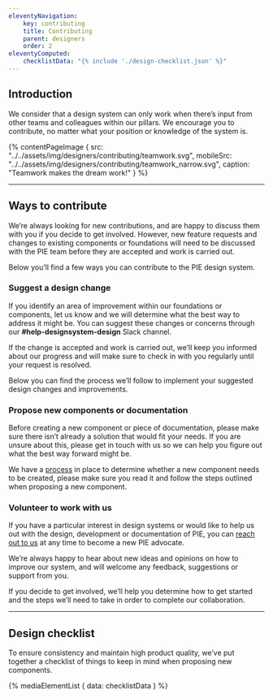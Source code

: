 ```yaml
---
eleventyNavigation:
    key: contributing
    title: Contributing
    parent: designers
    order: 2
eleventyComputed:
    checklistData: "{% include './design-checklist.json' %}"
---
```


## Introduction

We consider that a design system can only work when there’s input from other teams and colleagues within our pillars. We encourage you to contribute, no matter what your position or knowledge of the system is.

{% contentPageImage {
src: "../../assets/img/designers/contributing/teamwork.svg",
mobileSrc: "../../assets/img/designers/contributing/teamwork_narrow.svg",
caption: "Teamwork makes the dream work!"
} %}

---

## Ways to contribute

We’re always looking for new contributions, and are happy to discuss them with you if you decide to get involved. However, new feature requests and changes to existing components or foundations will need to be discussed with the PIE team before they are accepted and work is carried out.

Below you’ll find a few ways you can contribute to the PIE design system.

### Suggest a design change

If you identify an area of improvement within our foundations or components, let us know and we will determine what the best way to address it might be. You can suggest these changes or concerns through our **#help-designsystem-design** Slack channel.

If the change is accepted and work is carried out, we’ll keep you informed about our progress and will make sure to check in with you regularly until your request is resolved.

Below you can find the process we’ll follow to implement your suggested design changes and improvements.

### Propose new components or documentation

Before creating a new component or piece of documentation, please make sure there isn’t already a solution that would fit your needs. If you are unsure about this, please get in touch with us so we can help you figure out what the best way forward might be.

We have a [process]() in place to determine whether a new component needs to be created, please make sure you read it and follow the steps outlined when proposing a new component.

### Volunteer to work with us

If you have a particular interest in design systems or would like to help us out with the design, development or documentation of PIE, you can [reach out to us]() at any time to become a new PIE advocate.

We’re always happy to hear about new ideas and opinions on how to improve our system, and will welcome any feedback, suggestions or support from you.

If you decide to get involved, we’ll help you determine how to get started and the steps we’ll need to take in order to complete our collaboration.

---

## Design checklist

To ensure consistency and maintain high product quality, we’ve put together a checklist of things to keep in mind when proposing new components.

{% mediaElementList {
    data: checklistData
} %}
